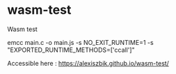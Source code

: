 # wasm-test
Wasm test

emcc main.c -o main.js -s NO_EXIT_RUNTIME=1 -s "EXPORTED_RUNTIME_METHODS=['ccall']"

Accessible here : https://alexiszbik.github.io/wasm-test/

